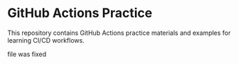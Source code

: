 # GitHub Actions Practice

This repository contains GitHub Actions practice materials and examples for learning CI/CD workflows.

file was fixed
